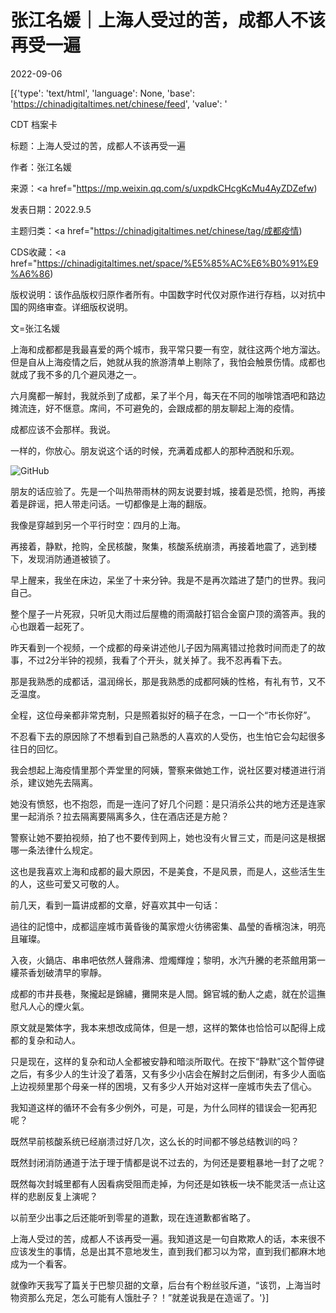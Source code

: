 # 张江名媛｜上海人受过的苦，成都人不该再受一遍

2022-09-06

[{'type': 'text/html', 'language': None, 'base': 'https://chinadigitaltimes.net/chinese/feed', 'value': '

CDT 档案卡

标题：上海人受过的苦，成都人不该再受一遍

作者：张江名媛

来源：<a href="https://mp.weixin.qq.com/s/uxpdkCHcgKcMu4AyZDZefw)

发表日期：2022.9.5

主题归类：<a href="https://chinadigitaltimes.net/chinese/tag/成都疫情)

CDS收藏：<a href="https://chinadigitaltimes.net/space/%E5%85%AC%E6%B0%91%E9%A6%86)

版权说明：该作品版权归原作者所有。中国数字时代仅对原作进行存档，以对抗中国的网络审查。详细版权说明。





文=张江名媛

上海和成都都是我最喜爱的两个城市，我平常只要一有空，就往这两个地方溜达。但是自从上海疫情之后，她就从我的旅游清单上剔除了，我怕会触景伤情。成都也就成了我不多的几个避风港之一。

六月魔都一解封，我就杀到了成都，呆了半个月，每天在不同的咖啡馆酒吧和路边摊流连，好不惬意。席间，不可避免的，会跟成都的朋友聊起上海的疫情。

成都应该不会那样。我说。

一样的，你放心。朋友说这个话的时候，充满着成都人的那种洒脱和乐观。

![GitHub](https://chinadigitaltimes.net/chinese/files/2022/09/image-1662201131342-576x1024.png)

朋友的话应验了。先是一个叫热带雨林的网友说要封城，接着是恐慌，抢购，再接着是辟谣，把人带走问话。一切都像是上海的翻版。

我像是穿越到另一个平行时空：四月的上海。

再接着，静默，抢购，全民核酸，聚集，核酸系统崩溃，再接着地震了，逃到楼下，发现消防通道被锁了。

早上醒来，我坐在床边，呆坐了十来分钟。我是不是再次踏进了楚门的世界。我问自己。

整个屋子一片死寂，只听见大雨过后屋檐的雨滴敲打铝合金窗户顶的滴答声。我的心也跟着一起死了。

昨天看到一个视频，一个成都的母亲讲述他儿子因为隔离错过抢救时间而走了的故事，不过2分半钟的视频，我看了个开头，就关掉了。我不忍再看下去。

那是我熟悉的成都话，温润绵长，那是我熟悉的成都阿姨的性格，有礼有节，又不乏温度。

全程，这位母亲都非常克制，只是照着拟好的稿子在念，一口一个“市长你好”。

不忍看下去的原因除了不想看到自己熟悉的人喜欢的人受伤，也生怕它会勾起很多往日的回忆。

我会想起上海疫情里那个弄堂里的阿姨，警察来做她工作，说社区要对楼道进行消杀，建议她先去隔离。

她没有愤怒，也不抱怨，而是一连问了好几个问题：是只消杀公共的地方还是连家里一起消杀？拉去隔离要隔离多久，住在酒店还是方舱？

警察让她不要拍视频，拍了也不要传到网上，她也没有火冒三丈，而是问这是根据哪一条法律什么规定。

这也是我喜欢上海和成都的最大原因，不是美食，不是风景，而是人，这些活生生的人，这些可爱又可敬的人。

前几天，看到一篇讲成都的文章，好喜欢其中一句话：

過往的記憶中，成都這座城市黃昏後的萬家燈火彷彿密集、晶瑩的香檳泡沫，明亮且璀璨。

入夜，火鍋店、串串吧依然人聲鼎沸、燈燭輝煌；黎明，水汽升騰的老茶館用第一縷茶香划破清早的寧靜。

成都的市井長巷，聚攏起是錦繡，攤開來是人間。錦官城的動人之處，就在於這撫慰凡人心的煙火氣。

原文就是繁体字，我本来想改成简体，但是一想，这样的繁体也恰恰可以配得上成都的复杂和动人。

只是现在，这样的复杂和动人全都被安静和暗淡所取代。在按下“静默”这个暂停键之后，有多少人的生计没了着落，又有多少小店会在解封之后倒闭，有多少人面临上边视频里那个母亲一样的困境，又有多少人开始对这样一座城市失去了信心。

我知道这样的循环不会有多少例外，可是，可是，为什么同样的错误会一犯再犯呢？

既然早前核酸系统已经崩溃过好几次，这么长的时间都不够总结教训的吗？

既然封闭消防通道于法于理于情都是说不过去的，为何还是要粗暴地一封了之呢？

既然每次封城里都有人因看病受阻而走掉，为何还是如铁板一块不能灵活一点让这样的悲剧反复上演呢？

以前至少出事之后还能听到零星的道歉，现在连道歉都省略了。

上海人受过的苦，成都人不该再受一遍。我知道这是一句自欺欺人的话，本来很不应该发生的事情，总是出其不意地发生，直到我们都习以为常，直到我们都麻木地成为一个看客。

就像昨天我写了篇关于巴黎贝甜的文章，后台有个粉丝驳斥道，“该罚，上海当时物资那么充足，怎么可能有人饿肚子？！”就差说我是在造谣了。'}]